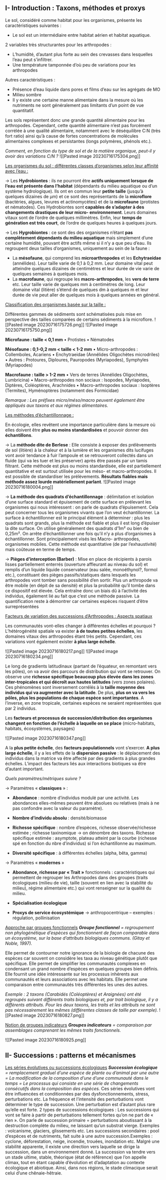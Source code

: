
## I- Introduction : Taxons, méthodes et proxys

Le sol, considéré comme habitat pour les organismes, présente les caractéristiques suivantes :
- Le sol est un intermédiaire entre habitat aérien et habitat aquatique.

2 variables très structurantes pour les arthropodes :
- L’humidité, d’autant plus forte au sein des crevasses dans lesquelles l’eau peut s’infiltrer.
- Une température tamponnée d’où peu de variations pour les arthropodes

Autres caractéristiques :
- Présence d’eau liquide dans pores et films d’eau sur les agrégats de MO
- Milieu sombre
- Il y existe une certaine manne alimentaire dans la mesure où les nutriments ne sont généralement pas limitants d’un point de vue quantitatif.

Les sols représentent donc une grande quantité alimentaire pour les arthropodes. 
Cependant, cette quantité alimentaire n’est pas forcément corrélée à une qualité alimentaire, notamment avec le déséquilibre C:N (très fort ratio) ainsi qu’à cause de fortes concentrations de molécules alimentaires complexes et persistantes (longs polymères, phénols etc.).

*Comment, en fonction du type de sol et de la matière organique, peut-il y avoir des variations C/N ?*
![[Pasted image 20230716175304.png]]

<u>Les organismes du sol : différentes classes d’organismes selon leur affinité avec l’eau :</u>

→ Les **Hydrobiontes** : ils ne pourront être **actifs uniquement lorsque de l’eau est présente dans l’habitat** (dépendants du milieu aquatique ou d’un système hydrologique). Ils ont en commun leur **petite taille** (jusqu’à quelques dizaines de μm) et ce sont des représentants de la **microflore** (bactéries, algues, levures et actinomycètes) et de la **microfaune** (protistes et nématodes).
Ces Hydrobiontes sont **capables de s’adapter à des changements drastiques de leur micro-
environnement**. Leurs domaines vitaux sont de l’ordre de quelques millimètres. Enfin, leur
**temps de génération est très court**, de l’ordre de quelques heures à quelques jours.

→ Les **Hygrobiontes** : ce sont des des organismes n’étant **pas complètement dépendants du milieu aquatique** mais simplement d’une certaine humidité, pouvant être actifs même si il n’y a que peu d’eau. Ils regroupent deux tailles d’organismes, uniquement au sein de la faune :
- La **mésofaune**, qui comprend les **microarthropodes** et les **Echytraeidae** (annélides). Leur
taille varie de 0,1 à 0,2 mm. Leur domaine vital peut atteindre quelques dizaines de
centimètres et leur durée de vie varie de quelques semaines à quelques mois.
- La **macrofaune**, qui regroupe les **macro-arthropodes**, les **vers de terre** etc. Leur taille varie
de quelques mm à centimètres de long. Leur domaine vital (litière) s’étend de quelques
dm à quelques m et leur durée de vie peut aller de quelques mois à quelques années en
général.

<u>Classification des organismes basée sur la taille :</u>

Différentes gammes de sédiments sont schématisées puis mise en perspective des tailles
comparées de certains sédiments à la microflore.
![[Pasted image 20230716175726.png]]
![[Pasted image 20230716175750.png]]

**Microfaune : taille < 0,1 mm**
• Protistes
• Nématodes

**Mésofaune : 0,1-0,2 mm < taille < 1-2 mm**
• Micro-arthropodes : Collemboles, Acariens
• Enchytraeidae (Annélides Oligochètes microdriles)
• Autres : Protoures, Diploures, Pauropodes (Myriapodes), Symphyles (Myriapodes)

**Macrofaune : taille > 1-2 mm**
• Vers de terres (Annélides Oligochètes, Lumbricina)
• Macro-arthropodes non sociaux : Isopodes, Myriapodes, Diptères, Coléoptères,
Arachnides
• Macro-arthropodes sociaux : Isoptères (Termites), Hyménoptères (notamment des
Formicidae)

*Remarque : Les préfixes micro/méso/macro peuvent également être appliqués aux taxons et
aux régimes alimentaires.*

<u>Les méthodes d’échantillonnage :</u>

En écologie, elles revêtent une importance particulière dans la mesure où elles doivent être
**plus ou moins standardisées** et pouvoir donner des **échantillons**.

→ La **méthode dite de Berlese** : Elle consiste à exposer des prélèvements de sol (litière) à la
chaleur et à la lumière et les organismes dits lucifuges vont avoir tendance à fuir l’ampoule et
se retrouveront collectés dans un fluide (qui va les tuer et les préserver) après être passés par
un tamis filtrant. Cette méthode est plus ou moins standardisée, elle est partiellement
quantitative et est surtout utilisée pour les méso- et macro-arthropodes. Il est possible de
standardiser les prélèvements. **Résultats fiables mais méthode assez lourde matériellement
parlant**.
![[Pasted image 20230716180004.png]]

→ **La méthode des quadrats d’échantillonnage** : délimitation et isolation d’une surface standard et épuisement de cette surface en prélevant les organismes qui nous intéressent : on parle de quadrats d’épuisement. Cela peut concerner tous les organismes vivants que l’on veut échantillonner. La surface à échantillonner est le principal élément à déterminer : plus les
quadrats sont grands, plus la méthode est fiable et plus il est long d’épuiser la dite surface. On utilise généralement des quadrats d’1m² ou bien de 0,25m². On arrête d’échantillonner une fois qu’il n’y a plus d’organismes à échantillonner. Sont principalement visés les Macro-
arthropodes, organismes mobiles. Cette méthode est quantitative (de par l’exhaustivité) mais
coûteuse en terme de temps.

→ **Pièges d’interception (Barber)** : Mise en place de récipients à parois lisses partiellement
enterrés (ouverture affleurant au niveau du sol) et remplis d’un liquide liquide conservateur
(eau salée, monoéthynol?, formol etc.), constituant des pièges passifs/statiques dans lesquels
les arthropodes vont tomber sans possibilité d’en sortir. Plus un arthropode va être mobile (en dépit de sa densité) et plus la probabilité qu’il tombe dans ce dispositif est élevée. Cela
entraîne donc un biais dû à l’activité des individus, également lié au fait que c’est une méthode passive. La quantification reste à démontrer car certaines espèces risquent d’être
surreprésentées

<u>Facteurs de variation des successions d’Arthropodes : Aspects spatiaux
</u>

Les communautés vont-elles changer à différentes échelles et pourquoi ?
L’hétérogénéité spatiale va exister **à de toutes petites échelles**, les domaines vitaux des
arthropodes étant très petits. Cependant, ces variations vont également exister **à plus large
échelle**.

![[Pasted image 20230716180217.png]]
![[Pasted image 20230716180234.png]]

Le long de gradients latitudinaux (partant de l’équateur, en remontant vers les pôles), on va
avoir des parcours de distribution qui vont se retrouver. On observe une **richesse spécifique
beaucoup plus élevée dans les zones inter-tropicales et qui décroît aux hautes latitudes** (vers
zones polaires). Ces phénomènes sont inversement corrélés à la **taille moyenne des individus
qui va augmenter avec la latitude**. De plus, **plus on va vers les pôles, plus les populations de
chaque espèce sont importantes**. A l’inverse, en zone tropicale, certaines espèces ne seraient
représentées que par 2 individus.

Les **facteurs et processus de succession/distribution des organismes changent en fonction de
l’échelle à laquelle on se place** (micro-habitats, habitats, écosystèmes, paysages)

![[Pasted image 20230716180347.png]]

A la **plus petite échelle**, des **facteurs populationnels** vont s’exercer.
**A plus large échelle**, il y a les effets de la **dispersion passive** : le déplacement des individus dans
la matrice va être affecté par des gradients à plus grandes échelles. L’impact des facteurs liés
aux interactions biotiques va être d’autant important.

*Quels paramètres/métriques suivre ?*

→ Paramètres « **classiques** » :
- **Abondance** : nombre d’individus modulé par une activité. Les abondances elles-mêmes
peuvent être absolues ou relatives (mais à ne pas confondre avec la valeur du paramètre).

- **Nombre d’individu absolu** : densité/biomasse

- **Richesse spécifique** : nombre d’espèces, richesse observée/richesse estimée ; richesse
taxinomique → on dénombre des taxons.
Richesse spécifique estimée : asymptote, plateau atteint par la courbe (richesse spé en
fonction du nbre d’individus) si l’on échantillonne au maximum.

- **Diversité spécifique** : à différentes échelles (alpha, bêta, gamma)

→ Paramètres « **modernes** »
- **Abondance, richesse par « Trait »** fonctionnels : caractéristiques qui permettent de regrouper
les Arthropodes dans des groupes (traits écologiques (milieu de vie), taille (souvent en lien
avec la stabilité du milieu), régime alimentaire etc.) qui vont renseigner sur la qualité du
milieu.

- **Spécialisation écologique**

- **Proxys de service écosystémique** → anthropocentrique – exemples : régulation, pollinisation

<u>Approche par groupes fonctionnels</u> 
***Groupe fonctionnel** = regroupement non phylogénétique d’espèces qui fonctionnent de façon comparable dans un écosystème, sur la base d’attributs biologiques communs. (Gitay et Noble, 1997).*

Elle permet de contourner notre ignorance de la biologie de chacune des espèces car souvent on considère les taxa au niveau génétique plutôt que spécifique. Elle permet de simplifier les communautés complexes en condensant un grand nombre d’espèces en quelques groupes bien définis. Elle fournit une idée intéressante sur les processus inhérents aux communautés et leurs associations avec les habitats. Elle permet une comparaison entre communautés très différentes les unes des autres.

*Exemple : 2 taxons (Carabidés (Coléoptères) et Araignées) ont été regroupés suivant
différents traits biologiques et, par trait biologique, il y a différents attributs. Pour les deux
taxons, les traits et les attributs ne sont pas nécessairement les mêmes (différentes classes de
taille par exemple).*
![[Pasted image 20230716180827.png]]

<u>Notion de groupes indicateurs</u>
***Groupes indicateurs** = comparaison par assemblages comprenant les mêmes traits
fonctionnels.*

![[Pasted image 20230716180925.png]]

## II- Successions : patterns et mécanismes

<u>Les séries évolutives ou successions écologiques</u>
***Succession écologique** = remplacement graduel d’une espèce de plante ou d’animal par une
autre = La modification de la composition d’une d’une communauté dans le temps = Le
processus qui consiste en une série de changements consécutifs dans la composition des
espèces.*
Ces séries évolutives vont être influencées et conditionnées par des dysfonctionnements,
stress, perturbations etc.
La fréquence et l’intensité des perturbations vont déterminer le type de succession.
Une perturbation est d’autant plus rare qu’elle est forte.
2 types de successions écologiques :
Les successions qui vont se faire à partir de perturbations tellement fortes qu’on ne part de
« rien ». On parle de
succession primaire = perturbations aboutissant à la destruction
complète du milieu, ne laissant qu’un substrat vierge. Exemples : volcanisme, glaciers,
glissements etc.
Les successions secondaires : pool d’espèces et de nutriments, fait suite à une autre succession.Exemples : cyclone, déforestation, neige, incendie, trouées, inondation etc.
Malgré une stabilité apparente, il existe une direction vers laquelle se dirige la succession,
dans un environnement donné. La succession va tendre vers un stade ultime, stable, théorique
(état de référence) que l’on appelle climax, tout en étant capable d’évolution et d’adaptation
au contexte écologique et abiotique. Ainsi, dans nos régions, le stade climacique serait celui
d’une chênaie-hêtraie.

